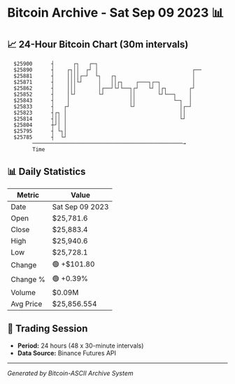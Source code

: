 # Bitcoin Archive - Sat Sep 09 2023 📊

## 📈 24-Hour Bitcoin Chart (30m intervals)

```
  $25900      ┤      ┌┐   ┌─┐                                  
  $25890      ┤    ┌┐││  ┌┘ │                              ┌── 
  $25881      ┤    ││││┌─┘  └┐   ┌┐                        │   
  $25871      ┤    │││└┘     │   ││┌┐    ┌───┐┌─┐          │   
  $25862      ┤    │││       │┌──┘└┘└──┐┌┘   └┘ │┌┐       ┌┘   
  $25852      ┤    │└┘       └┘        ││       └┘└──┐    │    
  $25843      ┤    │                   ││            └─┐  │    
  $25833      ┤   ┌┘                   └┘              │┌─┘    
  $25823      ┤┌┐ │                                    ││      
  $25814      ┤││ │                                    └┘      
  $25804      ┼┘│ │                                            
  $25795      ┤ └┐│                                            
  $25785      ┤  └┘                                            
        ────────────────────────────────────────────────→
        Time
```

## 📊 Daily Statistics

| Metric | Value |
|--------|-------|
| Date | Sat Sep 09 2023 |
| Open | $25,781.6 |
| Close | $25,883.4 |
| High | $25,940.6 |
| Low | $25,728.1 |
| Change | 🟢 +$101.80 |
| Change % | 🟢 +0.39% |
| Volume | $0.09M |
| Avg Price | $25,856.554 |

## 📅 Trading Session

- **Period:** 24 hours (48 x 30-minute intervals)
- **Data Source:** Binance Futures API

---
*Generated by Bitcoin-ASCII Archive System*
